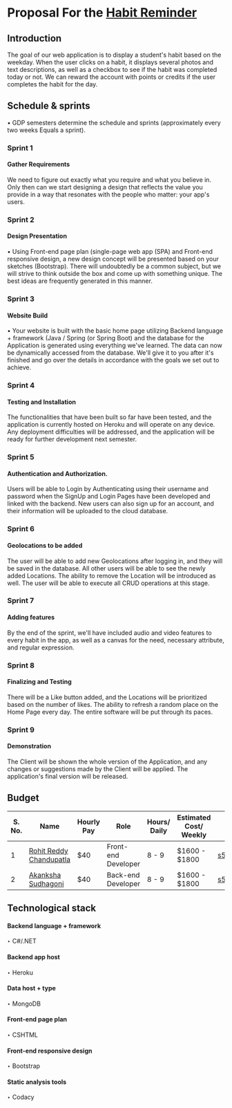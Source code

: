 # Proposal For the [Habit Reminder](https://github.com/NaveenTanuku/HabitReminder)
## Introduction
The goal of our web application is to display a student's habit based on the weekday. When the user clicks on a habit, it displays several photos and text descriptions, as well as a checkbox to see if the habit was completed today or not. We can reward the account with points or credits if the user completes the habit for the day.

## Schedule & sprints 
• GDP semesters determine the schedule and sprints (approximately every two weeks Equals a sprint).</br>

### Sprint 1  
#### Gather Requirements 
We need to figure out exactly what you require and what you believe in. Only then can we start designing a design that reflects the value you provide in a way that resonates with the people who matter: your app's users.

### Sprint 2 
####  Design Presentation
• Using Front-end page plan (single-page web app (SPA) and Front-end responsive design, a new design concept will be presented based on your sketches (Bootstrap). There will undoubtedly be a common subject, but we will strive to think outside the box and come up with something unique. The best ideas are frequently generated in this manner.

### Sprint 3 
#### Website Build
• Your website is built with the basic home page utilizing Backend language + framework (Java / Spring (or Spring Boot) and the database for the Application is generated using everything we've learned. The data can now be dynamically accessed from the database. We'll give it to you after it's finished and go over the details in accordance with the goals we set out to achieve.

### Sprint 4
####  Testing and Installation
The functionalities that have been built so far have been tested, and the application is currently hosted on Heroku and will operate on any device. Any deployment difficulties will be addressed, and the application will be ready for further development next semester.

### Sprint 5
#### Authentication and Authorization. 
Users will be able to Login by Authenticating using their username and password when the SignUp and Login Pages have been developed and linked with the backend. New users can also sign up for an account, and their information will be uploaded to the cloud database.

### Sprint 6
#### Geolocations to be added
The user will be able to add new Geolocations after logging in, and they will be saved in the database. All other users will be able to see the newly added Locations. The ability to remove the Location will be introduced as well. The user will be able to execute all CRUD operations at this stage.

### Sprint 7
#### Adding features
By the end of the sprint, we'll have included audio and video features to every habit in the app, as well as a canvas for the need, necessary attribute, and regular expression. 

### Sprint 8
#### Finalizing and Testing 
There will be a Like button added, and the Locations will be prioritized based on the number of likes. The ability to refresh a random place on the Home Page every day. The entire software will be put through its paces.

### Sprint 9
#### Demonstration
The Client will be shown the whole version of the Application, and any changes or suggestions made by the Client will be applied. The application's final version will be released.

## Budget 

| S. No. | Name                                                  |Hourly Pay|   Role            | Hours/ Daily |  Estimated Cost/ Weekly | Email  |
|------|---------------------------------------------------------|----------------------------------|-------------------------------| ------------- | -------| --|
| 1  | [Rohit Reddy Chandupatla](https://github.com/Rohitreddz)  |  $40 |    Front-end Developer   |   8 - 9 |  $1600 - $1800 |  s542423@nwmissouri.edu  |9
| 2    | [Akanksha Sudhagoni](https://github.com/S542046)        | $40  | Back-end Developer   | 8 - 9 |   $1600 - $1800 | s542046@nwmissouri.edu  |
## Technological stack
####  Backend language + framework 
‣ C#/.NET 
#### Backend app host 
‣ Heroku
#### Data host + type 
‣ MongoDB
#### Front-end page plan 
‣ CSHTML 
#### Front-end responsive design 
‣ Bootstrap
#### Static analysis tools 
‣ Codacy

  



